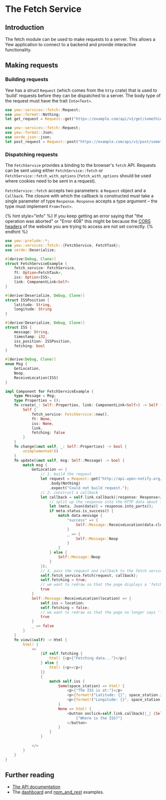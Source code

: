 # The Fetch Service
## Introduction
The fetch module can be used to make requests to a server. This allows a Yew application to connect to a backend and provide interactive functionality. 

## Making requests
### Building requests
Yew has a struct `Request` (which comes from the `http` crate) that is used to 'build' requests before they can be dispatched to a server. The body type of the request must have the trait `Into<Text>`.
```rust
use yew::services::fetch::Request;
use yew::format::Nothing;
let get_request = Request::get("https://example.com/api/v1/get/something").body(Nothing).expect("Could not build that request")
```
```rust
use yew::services::fetch::Request;
use yew::format::Json;
use serde_json::json;
let post_request = Request::post("https://example.com/api/v1/post/something").header("Content-Type", "application/json").body(Json(&json!({"key": "value"}))).expect("Could not build that request.")
```
### Dispatching requests
The `FetchService` provides a binding to the browser's `fetch` API. Requests can be sent using either `FetchService::fetch` or `FetchService::fetch_with_options` (`fetch_with_options` should be used where cookies need to be sent in a request).

`FetchService::fetch` accepts two parameters: a `Request` object and a `Callback`. The closure with which the callback is constructed must take a single parameter of type `Response`. `Response` accepts a type argument – the type must implement `From<Text>`.   

{% hint style="info" %}
If you keep getting an error saying that "the operation was aborted" or "Error 408" this might be because the [CORS headers](https://developer.mozilla.org/en-US/docs/Web/HTTP/CORS) of the website you are trying to access are not set correctly.
{% endhint %}

```rust 
use yew::prelude::*;
use yew::services::fetch::{FetchService, FetchTask};
use serde::Deserialize;

#[derive(Debug, Clone)]
struct FetchServiceExample {
    fetch_service: FetchService,
    ft: Option<FetchTask>,
    iss: Option<ISS>,
    link: ComponentLink<Self>
}

#[derive(Deserialize, Debug, Clone)]
struct ISSPosition {
    latitude: String,
    longitude: String
}

#[derive(Deserialize, Debug, Clone)]
struct ISS {
    message: String,
    timestamp: i32,
    iss_position: ISSPosition,
    fetching: bool
}

#[derive(Debug, Clone)]
enum Msg {
    GetLocation,
    Noop,
    ReceiveLocation(ISS)
}

impl Component for FetchServiceExample {
    type Message = Msg;
    type Properties = ();
    fn create(_: Self::Properties, link: ComponentLink<Self>) -> Self {
        Self {
            fetch_service: FetchService::new(),
            ft: None,
            iss: None,
            link,
            fetching: false
        }
    }
    fn change(&mut self, _: Self::Properties) -> bool {
        unimplemented!()
    }
    fn update(&mut self, msg: Self::Message) -> bool {
        match msg {
            GetLocation => {
                // 1. build the request
                let request = Request::get("http://api.open-notify.org/iss-now.json")
                    .body(Nothing)
                    .expect("Could not build request.");
                // 2. construct a callback
                let callback = self.link.callback(|response: Response<Json<Result<ISS, anyhow::Error>>>| {
                    // split up the response into the HTTP data about the request result and data from the request
                    let (meta, Json(data)) = response.into_parts();
                    if meta.status.is_success() {
                        match data.message {
                            "success" => {
                                Self::Message::ReceiveLocation(data.clone())
                            }
                            _ => {
                                Self::Message::Noop
                            }
                        }
                    } else {
                        Self::Message::Noop
                    }
                });
                // 3. pass the request and callback to the fetch service 
                self.fetch_service.fetch(request, callback);
                self.fetching = true;
                // we want to redraw so that the page displays a 'fetching...' message to the user
                true
            }
            Self::Message::ReceiveLocation(location) => {
                self.iss = location;
                self.fetching = false;
                // we want to redraw so that the page no longer says 'fetching...'
                true
            }
            _ => false
        }
    }
    fn view(&self) -> Html {
        html! {
            <>
                {if self.fetching {
                    html! {<p>{"Fetching data..."}</p>}
                } else {
                    html! {<p></p>}
                }}
                {
                    match self.iss {
                        Some(space_station) => html! {
                            <p>{"The ISS is at:"}</p>
                            <p>{format!("Latitude: {}", space_station.iss_location.latitude)}</p>
                            <p>{format!("Longitude: {}", space_station.iss_location.longitude)}</p>
                        }
                        None => html! {
                            <button onclick=self.link.callback(|_| {Self::Message::GetLocation})>
                                {"Where is the ISS?"}
                            </button>
                        }
                    }
                }
                
            </>
        }
    }
}
```

## Further reading
* [The API documentation](https://docs.rs/yew/0.14.3/yew/services/fetch/index.html)
* The [dashboard](https://github.com/yewstack/yew/tree/master/examples/dashboard) and [npm_and_rest](https://github.com/yewstack/yew/tree/master/examples/web_sys/npm_and_rest) examples.
